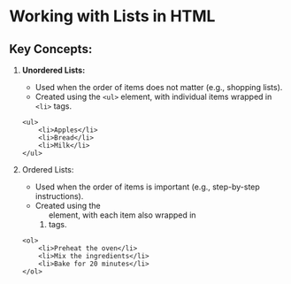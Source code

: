 # Working with Lists in HTML

## Key Concepts:

1. **Unordered Lists:**
   - Used when the order of items does not matter (e.g., shopping lists).
   - Created using the `<ul>` element, with individual items wrapped in `<li>` tags.

   ```
   <ul>
       <li>Apples</li>
       <li>Bread</li>
       <li>Milk</li>
   </ul>
    ```
2.	Ordered Lists:
    - Used when the order of items is important (e.g., step-by-step instructions).
    - Created using the <ol> element, with each item also wrapped in <li> tags.
    ```
    <ol>
        <li>Preheat the oven</li>
        <li>Mix the ingredients</li>
        <li>Bake for 20 minutes</li>
    </ol>
    ```